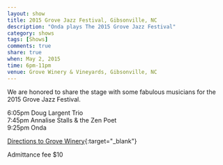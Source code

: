 ```yaml
---
layout: show
title: 2015 Grove Jazz Festival, Gibsonville, NC
description: "Onda plays The 2015 Grove Jazz Festival"
category: shows
tags: [Shows]
comments: true
share: true
when: May 2, 2015
time: 6pm-11pm
venue: Grove Winery & Vineyards, Gibsonville, NC
---
```


We are honored to share the stage with some fabulous musicians for the 2015 Grove Jazz Festival.

6:05pm Doug Largent Trio
<br/>
7:45pm Annalise Stalls & the Zen Poet
<br/>
9:25pm Onda

[Directions to Grove Winery](http://grovewinery.com/directions.html){:target="_blank"}

Admittance fee $10
